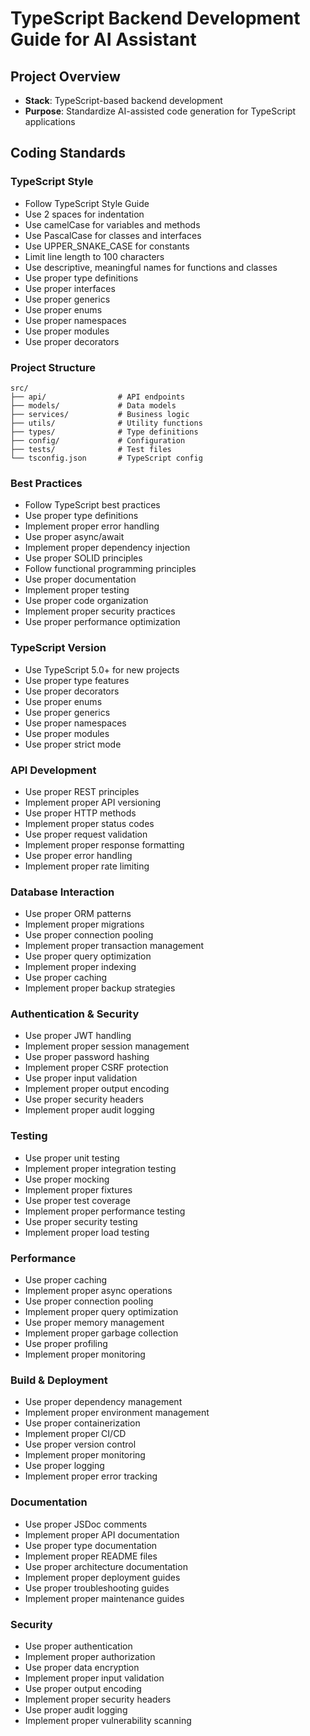 # TypeScript Backend Development Guide for AI Assistant

## Project Overview

- **Stack**: TypeScript-based backend development
- **Purpose**: Standardize AI-assisted code generation for TypeScript applications

## Coding Standards

### TypeScript Style

- Follow TypeScript Style Guide
- Use 2 spaces for indentation
- Use camelCase for variables and methods
- Use PascalCase for classes and interfaces
- Use UPPER_SNAKE_CASE for constants
- Limit line length to 100 characters
- Use descriptive, meaningful names for functions and classes
- Use proper type definitions
- Use proper interfaces
- Use proper generics
- Use proper enums
- Use proper namespaces
- Use proper modules
- Use proper decorators

### Project Structure

```plaintext
src/
├── api/                # API endpoints
├── models/             # Data models
├── services/           # Business logic
├── utils/              # Utility functions
├── types/              # Type definitions
├── config/             # Configuration
├── tests/              # Test files
└── tsconfig.json       # TypeScript config
```

### Best Practices

- Follow TypeScript best practices
- Use proper type definitions
- Implement proper error handling
- Use proper async/await
- Implement proper dependency injection
- Use proper SOLID principles
- Follow functional programming principles
- Use proper documentation
- Implement proper testing
- Use proper code organization
- Implement proper security practices
- Use proper performance optimization

### TypeScript Version

- Use TypeScript 5.0+ for new projects
- Use proper type features
- Use proper decorators
- Use proper enums
- Use proper generics
- Use proper namespaces
- Use proper modules
- Use proper strict mode

### API Development

- Use proper REST principles
- Implement proper API versioning
- Use proper HTTP methods
- Implement proper status codes
- Use proper request validation
- Implement proper response formatting
- Use proper error handling
- Implement proper rate limiting

### Database Interaction

- Use proper ORM patterns
- Implement proper migrations
- Use proper connection pooling
- Implement proper transaction management
- Use proper query optimization
- Implement proper indexing
- Use proper caching
- Implement proper backup strategies

### Authentication & Security

- Use proper JWT handling
- Implement proper session management
- Use proper password hashing
- Implement proper CSRF protection
- Use proper input validation
- Implement proper output encoding
- Use proper security headers
- Implement proper audit logging

### Testing

- Use proper unit testing
- Implement proper integration testing
- Use proper mocking
- Implement proper fixtures
- Use proper test coverage
- Implement proper performance testing
- Use proper security testing
- Implement proper load testing

### Performance

- Use proper caching
- Implement proper async operations
- Use proper connection pooling
- Implement proper query optimization
- Use proper memory management
- Implement proper garbage collection
- Use proper profiling
- Implement proper monitoring

### Build & Deployment

- Use proper dependency management
- Implement proper environment management
- Use proper containerization
- Implement proper CI/CD
- Use proper version control
- Implement proper monitoring
- Use proper logging
- Implement proper error tracking

### Documentation

- Use proper JSDoc comments
- Implement proper API documentation
- Use proper type documentation
- Implement proper README files
- Use proper architecture documentation
- Implement proper deployment guides
- Use proper troubleshooting guides
- Implement proper maintenance guides

### Security

- Use proper authentication
- Implement proper authorization
- Use proper data encryption
- Implement proper input validation
- Use proper output encoding
- Implement proper security headers
- Use proper audit logging
- Implement proper vulnerability scanning
